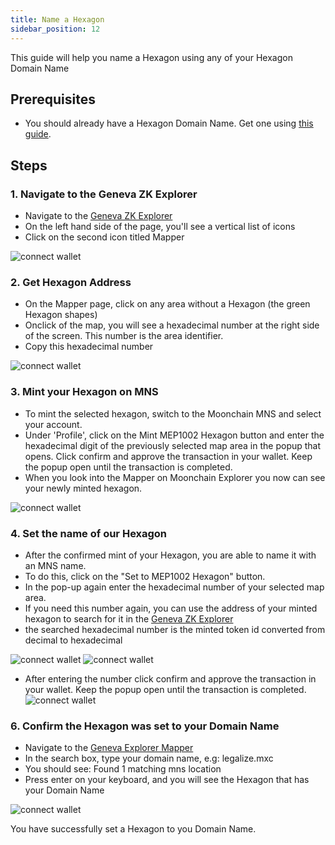 ```yaml
---
title: Name a Hexagon
sidebar_position: 12
---
```


This guide will help you name a Hexagon using any of your Hexagon Domain Name

## Prerequisites
- You should already have a Hexagon Domain Name. Get one using [this guide](/docs/Tutorials/get-hexagon-domain).

## Steps

### 1. Navigate to the Geneva ZK Explorer
- Navigate to the [Geneva ZK Explorer](https://geneva-explorer.moonchain.com/)
- On the left hand side of the page, you'll see a vertical list of icons
- Click on the second icon titled Mapper

![connect wallet](./img/dominic/hex0.jpg)

### 2. Get Hexagon Address
- On the Mapper page, click on any area without a Hexagon (the green Hexagon shapes)
- Onclick of the map, you will see a hexadecimal number at the right side of the screen. This number is the area identifier.
- Copy this hexadecimal number 

![connect wallet](./img/dominic/hex1.jpg)

### 3. Mint your Hexagon on MNS
- To mint the selected hexagon, switch to the Moonchain MNS and select your account.
- Under 'Profile', click on the Mint MEP1002 Hexagon button and enter the hexadecimal digit of the previously selected map area in the popup that opens. Click confirm and approve the transaction in your wallet. Keep the popup open until the transaction is completed. 
- When you look into the Mapper on Moonchain Explorer you now can see your newly minted hexagon.

![connect wallet](./img/dominic/hex2.jpg)

### 4. Set the name of our Hexagon
- After the confirmed mint of your Hexagon, you are able to name it with an MNS name.
- To do this, click on the "Set to MEP1002 Hexagon" button.
- In the pop-up again enter the hexadecimal number of your selected map area. 
- If you need this number again, you can use the address of your minted hexagon to search for it in the [Geneva ZK Explorer](https://geneva-explorer.moonchain.com/)
- the searched hexadecimal number is the minted token id converted from decimal to hexadecimal

![connect wallet](./img/dominic/hex5.jpg)
![connect wallet](./img/dominic/dexToHex.jpg)

- After entering the number click confirm and approve the transaction in your wallet. Keep the popup open until the transaction is completed.
![connect wallet](./img/dominic/hex6.jpg)

### 6. Confirm the Hexagon was set to your Domain Name
- Navigate to the [Geneva Explorer Mapper](https://Geneva-explorer.mxc.com/mapper)
- In the search box, type your domain name, e.g: legalize.mxc
- You should see: Found 1 matching mns location
- Press enter on your keyboard, and you will see the Hexagon that has your Domain Name

![connect wallet](./img/dominic/hex7.jpg)

You have successfully set a Hexagon to you Domain Name.
